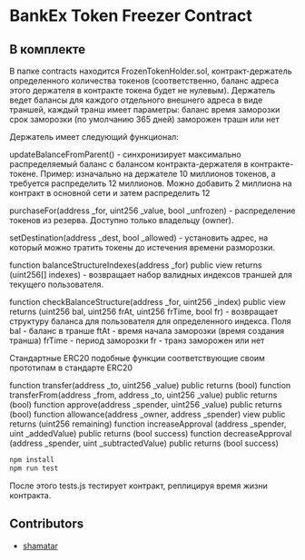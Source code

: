 # BankEx Token Freezer Contract

## В комплекте

В папке contracts находится FrozenTokenHolder.sol, контракт-держатель определенного количества токенов (соответственно, баланс адреса этого держателя в контракте токена будет не нулевым). Держатель ведет балансы для каждого отдельного внешнего адреса в виде траншей, каждый транш имеет параметры:
баланс
время заморозки
срок заморозки (по умолчанию 365 дней)
заморожен трашн или нет

 Держатель имеет следующий функционал:

updateBalanceFromParent() - синхронизирует максимально распределяемый баланс с балансом контракта-держателя в контракте-токене. 
Пример: изначально на держателе 10 миллионов токенов, а требуется распределить 12 миллионов. Можно добавить 2 миллиона на контракт в основной сети и затем распределить 12

purchaseFor(address _for, uint256 _value, bool _unfrozen) - распределение токенов из резерва. Доступно только владельцу (owner).

setDestination(address _dest, bool _allowed) - установить адрес, на который можно тратить токены до истечения времени разморозки.

function balanceStructureIndexes(address _for) public view returns (uint256[] indexes) - возвращает набор валидных индексов траншей для текущего пользователя.

function checkBalanceStructure(address _for, uint256 _index)  public view 
    returns (uint256 bal, uint256 frAt, uint256 frTime, bool fr) - возвращает структуру баланса для пользователя для определенного индекса. Поля 
    bal - баланс в транше
    ftAt - время начала заморозки (время создания транша)
    frTime - период заморозки
    fr - транз заморожен или нет


Стандартные ERC20 подобные функции соответствующие своим прототипам в стандарте ERC20

function transfer(address _to, uint256 _value) public returns (bool)
function transferFrom(address _from, address _to, uint256 _value) public returns (bool)
function approve(address _spender, uint256 _value) public returns (bool)
function allowance(address _owner, address _spender) view public returns (uint256 remaining)
function increaseApproval (address _spender, uint _addedValue) public returns (bool success) 
function decreaseApproval (address _spender, uint _subtractedValue) public returns (bool success) 


```bash
npm install
npm run test
```

После этого tests.js тестирует контракт, реплицируя время жизни контракта.


## Contributors

* [shamatar](https://github.com/shamatar)


